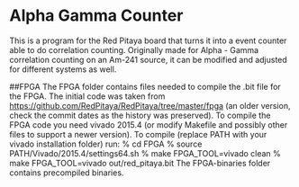 # Alpha Gamma Counter

This is a program for the Red Pitaya board that turns it into a event counter able to do correlation counting. 
Originally made for Alpha - Gamma correlation counting on an Am-241 source, it can be modified and adjusted for different systems as well.

##FPGA
The FPGA folder contains files needed to compile the .bit file for the FPGA. The initial code was taken from 
<https://github.com/RedPitaya/RedPitaya/tree/master/fpga> (an older version, check the commit dates as the history was preserved).
To compile the FPGA code you need vivado 2015.4 (or modify Makefile and possibly other files to support a newer version).
To compile (replace PATH with your vivado installation folder) run:
%	cd FPGA
%	source PATH/Vivado/2015.4/settings64.sh
%	make FPGA_TOOL=vivado clean
%	make FPGA_TOOL=vivado out/red_pitaya.bit
The FPGA-binaries folder contains precompiled binaries.

